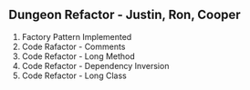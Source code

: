 
Dungeon Refactor - Justin, Ron, Cooper
---
1. Factory Pattern Implemented
2. Code Rafactor - Comments
3. Code Refactor - Long Method
4. Code Refactor - Dependency Inversion
5. Code Refactor - Long Class
